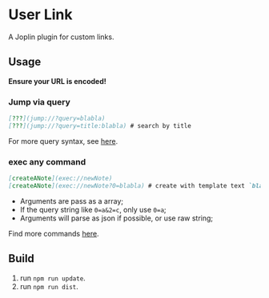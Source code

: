 # User Link

A Joplin plugin for custom links.

## Usage

**Ensure your URL is encoded!**

### Jump via query

``` markdown
[???](jump://?query=blabla)
[???](jump://?query=title:blabla) # search by title
```

For more query syntax, see [here](https://joplinapp.org/#searching).

### exec any command

``` markdown
[createANote](exec://newNote)
[createANote](exec://newNote?0=blabla) # create with template text `blabla`
```

- Arguments are pass as a array;
- If the query string like `0=a&2=c`, only use `0=a`;
- Arguments will parse as json if possible, or use raw string;

Find more commands [here](https://joplinapp.org/api/references/plugin_api/classes/joplincommands.html).

## Build

1. run `npm run update`.
1. run `npm run dist`.
